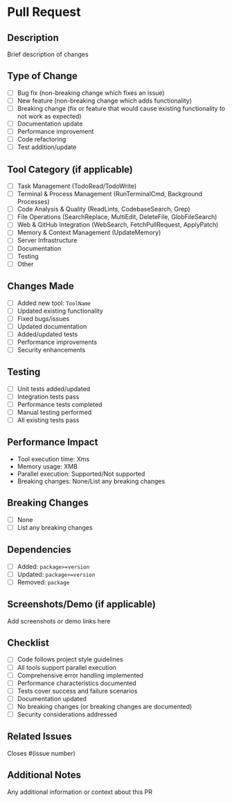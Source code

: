# Pull Request

## Description
Brief description of changes

## Type of Change
- [ ] Bug fix (non-breaking change which fixes an issue)
- [ ] New feature (non-breaking change which adds functionality)
- [ ] Breaking change (fix or feature that would cause existing functionality to not work as expected)
- [ ] Documentation update
- [ ] Performance improvement
- [ ] Code refactoring
- [ ] Test addition/update

## Tool Category (if applicable)
- [ ] Task Management (TodoRead/TodoWrite)
- [ ] Terminal & Process Management (RunTerminalCmd, Background Processes)
- [ ] Code Analysis & Quality (ReadLints, CodebaseSearch, Grep)
- [ ] File Operations (SearchReplace, MultiEdit, DeleteFile, GlobFileSearch)
- [ ] Web & GitHub Integration (WebSearch, FetchPullRequest, ApplyPatch)
- [ ] Memory & Context Management (UpdateMemory)
- [ ] Server Infrastructure
- [ ] Documentation
- [ ] Testing
- [ ] Other

## Changes Made
- [ ] Added new tool: `ToolName`
- [ ] Updated existing functionality
- [ ] Fixed bugs/issues
- [ ] Updated documentation
- [ ] Added/updated tests
- [ ] Performance improvements
- [ ] Security enhancements

## Testing
- [ ] Unit tests added/updated
- [ ] Integration tests pass
- [ ] Performance tests completed
- [ ] Manual testing performed
- [ ] All existing tests pass

## Performance Impact
- Tool execution time: Xms
- Memory usage: XMB
- Parallel execution: Supported/Not supported
- Breaking changes: None/List any breaking changes

## Breaking Changes
- [ ] None
- [ ] List any breaking changes

## Dependencies
- [ ] Added: `package>=version`
- [ ] Updated: `package>=version`
- [ ] Removed: `package`

## Screenshots/Demo (if applicable)
Add screenshots or demo links here

## Checklist
- [ ] Code follows project style guidelines
- [ ] All tools support parallel execution
- [ ] Comprehensive error handling implemented
- [ ] Performance characteristics documented
- [ ] Tests cover success and failure scenarios
- [ ] Documentation updated
- [ ] No breaking changes (or breaking changes are documented)
- [ ] Security considerations addressed

## Related Issues
Closes #(issue number)

## Additional Notes
Any additional information or context about this PR
